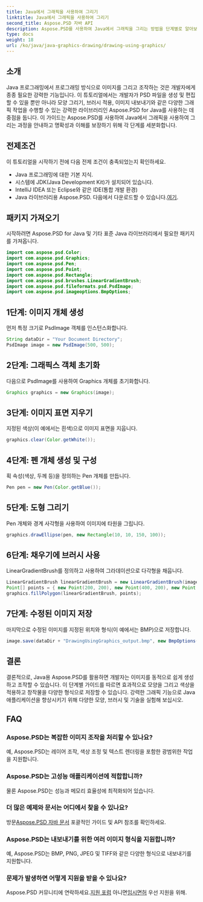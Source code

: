 ```yaml
---
title: Java에서 그래픽을 사용하여 그리기
linktitle: Java에서 그래픽을 사용하여 그리기
second_title: Aspose.PSD 자바 API
description: Aspose.PSD를 사용하여 Java에서 그래픽을 그리는 방법을 단계별로 알아보세요. 쉽게 모양을 만들고, 색상을 적용하고, 이미지를 내보낼 수 있습니다.
type: docs
weight: 18
url: /ko/java/java-graphics-drawing/drawing-using-graphics/
---
```

## 소개
Java 프로그래밍에서 프로그래밍 방식으로 이미지를 그리고 조작하는 것은 개발자에게 종종 필요한 강력한 기능입니다. 이 튜토리얼에서는 개발자가 PSD 파일을 생성 및 편집할 수 있을 뿐만 아니라 모양 그리기, 브러시 적용, 이미지 내보내기와 같은 다양한 그래픽 작업을 수행할 수 있는 강력한 라이브러리인 Aspose.PSD for Java를 사용하는 데 중점을 둡니다. 이 가이드는 Aspose.PSD를 사용하여 Java에서 그래픽을 사용하여 그리는 과정을 안내하고 명확성과 이해를 보장하기 위해 각 단계를 세분화합니다.
## 전제조건
이 튜토리얼을 시작하기 전에 다음 전제 조건이 충족되었는지 확인하세요.
- Java 프로그래밍에 대한 기본 지식.
- 시스템에 JDK(Java Development Kit)가 설치되어 있습니다.
- IntelliJ IDEA 또는 Eclipse와 같은 IDE(통합 개발 환경)
-  Java 라이브러리용 Aspose.PSD. 다음에서 다운로드할 수 있습니다.[여기](https://releases.aspose.com/psd/java/).
## 패키지 가져오기
시작하려면 Aspose.PSD for Java 및 기타 표준 Java 라이브러리에서 필요한 패키지를 가져옵니다.
```java
import com.aspose.psd.Color;
import com.aspose.psd.Graphics;
import com.aspose.psd.Pen;
import com.aspose.psd.Point;
import com.aspose.psd.Rectangle;
import com.aspose.psd.brushes.LinearGradientBrush;
import com.aspose.psd.fileformats.psd.PsdImage;
import com.aspose.psd.imageoptions.BmpOptions;
```
## 1단계: 이미지 개체 생성
먼저 특정 크기로 PsdImage 객체를 인스턴스화합니다.
```java
String dataDir = "Your Document Directory";
PsdImage image = new PsdImage(500, 500);
```
## 2단계: 그래픽스 객체 초기화
다음으로 PsdImage를 사용하여 Graphics 개체를 초기화합니다.
```java
Graphics graphics = new Graphics(image);
```
## 3단계: 이미지 표면 지우기
지정된 색상(이 예에서는 흰색)으로 이미지 표면을 지웁니다.
```java
graphics.clear(Color.getWhite());
```
## 4단계: 펜 개체 생성 및 구성
획 속성(색상, 두께 등)을 정의하는 Pen 개체를 만듭니다.
```java
Pen pen = new Pen(Color.getBlue());
```
## 5단계: 도형 그리기
Pen 개체와 경계 사각형을 사용하여 이미지에 타원을 그립니다.
```java
graphics.drawEllipse(pen, new Rectangle(10, 10, 150, 100));
```
## 6단계: 채우기에 브러시 사용
LinearGradientBrush를 정의하고 사용하여 그라데이션으로 다각형을 채웁니다.
```java
LinearGradientBrush linearGradientBrush = new LinearGradientBrush(image.getBounds(), Color.getRed(), Color.getWhite(), 45f);
Point[] points = { new Point(200, 200), new Point(400, 200), new Point(250, 350) };
graphics.fillPolygon(linearGradientBrush, points);
```
## 7단계: 수정된 이미지 저장
마지막으로 수정된 이미지를 지정된 위치와 형식(이 예에서는 BMP)으로 저장합니다.
```java
image.save(dataDir + "DrawingUsingGraphics_output.bmp", new BmpOptions());
```

## 결론
결론적으로, Java용 Aspose.PSD를 활용하면 개발자는 이미지를 동적으로 쉽게 생성하고 조작할 수 있습니다. 이 단계별 가이드를 따르면 효과적으로 모양을 그리고 색상을 적용하고 창작물을 다양한 형식으로 저장할 수 있습니다. 강력한 그래픽 기능으로 Java 애플리케이션을 향상시키기 위해 다양한 모양, 브러시 및 기술을 실험해 보십시오.
## FAQ
### Aspose.PSD는 복잡한 이미지 조작을 처리할 수 있나요?
예, Aspose.PSD는 레이어 조작, 색상 조정 및 텍스트 렌더링을 포함한 광범위한 작업을 지원합니다.
### Aspose.PSD는 고성능 애플리케이션에 적합합니까?
물론 Aspose.PSD는 성능과 메모리 효율성에 최적화되어 있습니다.
### 더 많은 예제와 문서는 어디에서 찾을 수 있나요?
 방문[Aspose.PSD 자바 문서](https://reference.aspose.com/psd/java/) 포괄적인 가이드 및 API 참조를 확인하세요.
### Aspose.PSD는 내보내기를 위한 여러 이미지 형식을 지원합니까?
예, Aspose.PSD는 BMP, PNG, JPEG 및 TIFF와 같은 다양한 형식으로 내보내기를 지원합니다.
### 문제가 발생하면 어떻게 지원을 받을 수 있나요?
Aspose.PSD 커뮤니티에 연락하세요.[지원 포럼](https://forum.aspose.com/c/psd/34) 아니면[임시면허](https://purchase.aspose.com/temporary-license/) 우선 지원을 위해.